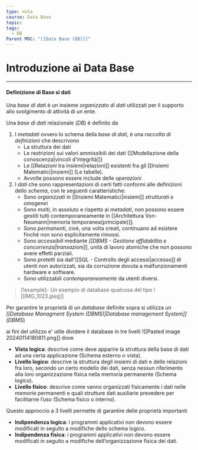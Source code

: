 ```yaml
---
type: nota
course: Data Base
topic: 
tags:
  - DB
Parent MOC: "[[Data Base (DB)]]"
---
```


# Introduzione ai Data Base
---

#### Definizione di Base si dati
Una _base di dati_ è un insieme _organizzato di dati_ utilizzati per il supporto allo svolgimento di attività di un ente.

Una _base di dati_ relazionale (_DB_) è definito da 
1. I _metadati_ ovvero lo schema della _base di dati_, è una _raccolta di definizioni_ che descrivono
	- La struttura dei dati
	- Le restrizioni sui valori ammissibili dei dati ([[Modellazione della conoscenza|vincoli d'integrità]])
	- Le [[Relazioni tra insiemi|relazioni]] esistenti fra gli [[Insiemi Matematici|insiemi]] (Le tabelle).
	- Avvolte possono essere include delle _operazioni_
2. I _dati_ che sono rappresentazioni di certi fatti conformi alle definizioni dello _schema_, con le seguenti caratteristiche:
   - Sono _organizzati_ in [[Insiemi Matematici|insiemi]] _strutturati e omogenei_
   - Sono _molti_, in assoluto e rispetto ai _metadati_, non possono essere gestiti tutti contemporaneamente in [[Architettura Von-Neumann|memoria temporanea(principale)]].
   - Sono _permanenti_, cioè, una volta creati, continuano ad esistere finché non sono esplicitamente rimossi.
   - Sono _accessibili_ mediante _[[DBMS - Gestione affidabilita e concorrenza|transazioni]]_, unità di lavoro atomiche che non possono avere effetti parziali.
   - Sono _protetti_ sia dall'[[SQL - Controllo degli accessi|accesso]] di utenti non autorizzati, sia da corruzione dovuta a malfunzionamenti hardware e software.
   - Sono utilizzabili _contemporaneamente_ da utenti diversi.

>[!example]-
> Un esempio di database qualcosa del tipo
> ![[IMG_1023.jpeg]]

Per garantire le proprietà di un _database_ definite sopra si utilizza un _[[Database Managment System (DBMS)|Database management System]]_ (_DBMS_) 



ai fini del utilizzo e' utile dividere il database  in tre livelli
![[Pasted image 20240114180811.png]]
dove
- __Vista logica__: descrive come deve apparire la struttura della base di dati ad una certa applicazione (Schema esterno o vista).
- __Livello logico__: descrive la struttura degli insiemi di dati e delle relazioni fra loro, secondo un certo modello dei dati, senza nessun riferimento alla loro organizzazione fisica nella memoria permanente (Schema logico).
- __Livello fisico__: descrive come vanno organizzati fisicamente i dati nelle memorie permanenti e quali strutture dati ausiliarie prevedere per facilitarne l’uso (Schema fisico o interno).

Questo approccio a 3 livelli permette di garantire delle proprietà importanti
- __Indipendenza logica__: i programmi applicativi non devono essere modificati in seguito a modifiche dello schema logico.
- __Indipendenza fisica__: i programmi applicativi non devono essere modificati in seguito a modifiche dell’organizzazione fisica dei dati.




